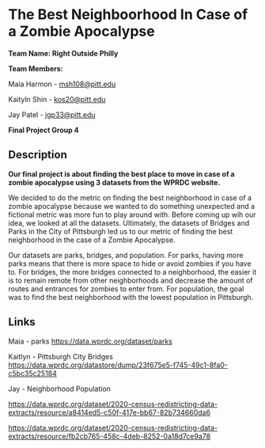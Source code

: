 # The Best Neighboorhood In Case of a Zombie Apocalypse 

**Team Name: Right Outside Philly**

**Team Members:**

Maia Harmon - msh108@pitt.edu

Kaityln Shin - kos20@pitt.edu

Jay Patel - jgp33@pitt.edu

**Final Project Group 4**

## Description

**Our final project is about finding the best place to move in case of a zombie apocalypse using 3 datasets from the WPRDC website.** 

We decided to do the metric on finding the best neighborhood in case of a zombie apocalypse because we wanted to do something unexpected and a fictional metric was more fun to play around with. Before coming up wih our idea, we looked at all the datasets. Ultimately, the datasets of Bridges and Parks in the City of Pittsburgh led us to our metric of finding the best neighborhood in the case of a Zombie Apocalypse. 

Our datasets are parks, bridges, and population. For parks, having more parks means that there is more space to hide or avoid zombies if you have to. For bridges, the more bridges connected to a neighborhood, the easier it is to remain remote from other neighborhoods and decrease the amount of routes and entrances for zombies to enter from. For population, the goal was to find the best neighborhood with the lowest population in Pittsburgh. 


## Links 

Maia - parks https://data.wprdc.org/dataset/parks 

Kaitlyn - Pittsburgh City Bridges https://data.wprdc.org/datastore/dump/23f675e5-f745-49c1-8fa0-c5bc35c25184

Jay - Neighborhood Population 

https://data.wprdc.org/dataset/2020-census-redistricting-data-extracts/resource/a8414ed5-c50f-417e-bb67-82b734660da6

https://data.wprdc.org/dataset/2020-census-redistricting-data-extracts/resource/fb2cb765-458c-4deb-8252-0a18d7ce9a78

